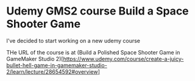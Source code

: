 # Udemy GMS2 course Build a Space Shooter Game
I've decided to start working on a new udemy course

THe URL of the course is at 
(Build a Polished Space Shooter Game in GameMaker Studio 2)[https://www.udemy.com/course/create-a-juicy-bullet-hell-game-in-gamemaker-studio-2/learn/lecture/28654592#overview]